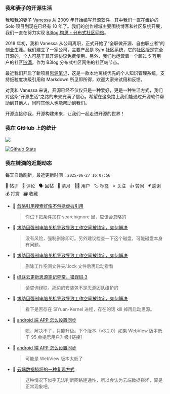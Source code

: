 ### 我和妻子的开源生活

我和我的妻子 [Vanessa](https://github.com/Vanessa219) 从 2009 年开始编写开源软件，其中我们一直在维护的 Solo 项目到现在已经有 10 年了。我们的创作领域主要围绕博客和社区系统开展，我们一直在努力实现 [B3log 构思 - 分布式社区网络](https://ld246.com/article/1546941897596)。

2018 年初，我和 Vanessa 从公司离职，正式开始了“全职做开源、自由职业者”的创业生涯。我们建立了一家公司，主要产品是 Sym 社区系统，它的[社区版](https://github.com/88250/symphony)是完全开源的，个人可基于其开源协议免费使用。另外，我们也运营着一个超过 5 万用户的社区[链滴](https://ld246.com)，作为 B3log 分布式社区网络的社区端节点。

最近我们开启了新项目[思源笔记](https://github.com/siyuan-note/siyuan)，这是一款本地离线优先的个人知识管理系统，支持细粒度块级引用和 Markdown 所见即所得，欢迎大家来试用和反馈。

对我和 Vanessa 来说，开源已经不仅仅只是一种爱好，更是一种生活方式，我们对这条“开源生活”之路的未来充满了信心。希望在这条路上我们能通过开源软件帮助到其他人，同时其他人也能帮助到我们。

开源连接你我，开源构建未来，让我们一起走进开源的世界！

### 我在 GitHub 上的统计

<a title="Hits" target="_blank" href="https://github.com/88250/88250"><img src="https://hits.b3log.org/88250/88250.svg"></a>

[![Github Stats](https://github-readme-stats.vercel.app/api?username=88250&theme=tokyonight&show_icons=true)](https://github.com/88250)

<!--events start -->

### 我在链滴的近期动态

每天自动刷新，最近更新时间：`2025-06-27 16:07:56`

📝 帖子 &nbsp; 💬 评论 &nbsp; 🗣 回帖 &nbsp; 🌙 清月 &nbsp; 👨‍💻 用户 &nbsp; 🏷️ 标签 &nbsp; ⭐️ 关注 &nbsp; 👍 赞同 &nbsp; 💗 感谢 &nbsp; 💰 打赏 &nbsp; 🗃 收藏

* 💬 [忽略引用搜索好像不包括虚拟引用](https://ld246.com/article/1750948865251/comment/1750997724689#comments)

  > 你试下把条件加在 searchignore 里，应该会忽略的
* 💬 [求助因强制电脑关机导致导致工作空间被锁定，如何解决](https://ld246.com/article/1750990193961/comment/1750993440991#comments)

  > 没有风险，强制删除即可。另外建议检查一下这个磁盘，可能磁盘本身有问题。
* 💬 [求助因强制电脑关机导致导致工作空间被锁定，如何解决](https://ld246.com/article/1750990193961/comment/1750991849924#comments)

  > 删除工作空间文件夹/.lock 文件后再启动看看
* 💬 [绿联云更新思源笔记异常，错误码 3](https://ld246.com/article/1750990916488/comment/1750990996577#comments)

  > 请咨询绿联，那边的安装包不是思源团队维护的
* 💬 [求助因强制电脑关机导致导致工作空间被锁定，如何解决](https://ld246.com/article/1750990193961/comment/1750990906543#comments)

  > 看下是否存在 SiYuan-Kernel 进程，存在的话 kill 掉再启动思源。
* 💬 [android 端 APP 怎么设置同步](https://ld246.com/article/1750863893805/comment/1750944408061#comments)

  > 嗯，解决不了，只能升级。下个版本（v3.2.0）如果 WebView 版本低于 95 会提示用户升级 [链接]
* 💬 [android 端 APP 怎么设置同步](https://ld246.com/article/1750863893805/comment/1750940975489#comments)

  > 可能是 WebView 版本太低了
* 💬 [云端数据损坏的一种复现方式](https://ld246.com/article/1750835364248/comment/1750841807131#comments)

  > 这种情况下似乎无法判断网络连通性，所以会认为云端数据损坏，算是正常现象吧。


<!--events end -->

